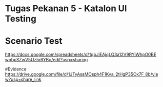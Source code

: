 # Tugas Pekanan 5 - Katalon UI Testing 

# Scenario Test
https://docs.google.com/spreadsheets/d/1qbJiEAjqLQ3a12V9RYiWhpO0BEwnbpSZwV5Uz5r6YBo/edit?usp=sharing

#Evidence
https://drive.google.com/file/d/1JTyAsaMOsph4F1Kva_2tHgP35Ox7F_8b/view?usp=share_link


